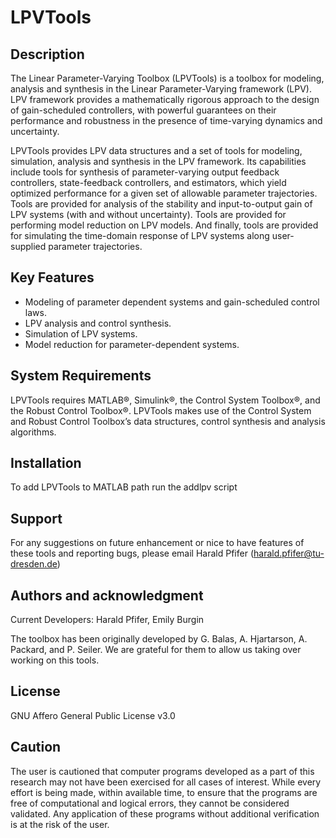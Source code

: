 # LPVTools

## Description
The Linear Parameter-Varying Toolbox (LPVTools) is a toolbox for modeling, analysis and synthesis in the Linear Parameter-Varying framework (LPV). LPV framework provides a mathematically rigorous approach to the design of gain-scheduled controllers, with powerful guarantees on their performance and robustness in the presence of time-varying dynamics and uncertainty.

LPVTools provides LPV data structures and a set of tools for modeling, simulation, analysis and synthesis in the LPV framework. Its capabilities include tools for synthesis of parameter-varying output feedback controllers, state-feedback controllers, and estimators, which yield optimized performance for a given set of allowable parameter trajectories. Tools are provided for analysis of the stability and input-to-output gain of LPV systems (with and without uncertainty). Tools are provided for performing model reduction on LPV models. And finally, tools are provided for simulating the time-domain response of LPV systems along user-supplied parameter trajectories.

## Key Features
- Modeling of parameter dependent systems and gain-scheduled control laws.
- LPV analysis and control synthesis.
- Simulation of LPV systems.
- Model reduction for parameter-dependent systems.

## System Requirements
LPVTools requires MATLAB®, Simulink®, the Control System Toolbox®, and the Robust Control Toolbox®. LPVTools makes use of the Control System and Robust Control Toolbox’s data structures, control synthesis and analysis algorithms.

## Installation
To add LPVTools to MATLAB path run the addlpv script

## Support
For any suggestions on future enhancement or nice to have features of these tools and reporting bugs, please email Harald Pfifer (harald.pfifer@tu-dresden.de)

## Authors and acknowledgment

Current Developers: Harald Pfifer, Emily Burgin

The toolbox has been originally developed by G. Balas, A. Hjartarson, A. Packard, and P. Seiler. We are grateful for them to allow us taking over working on this tools.

## License
GNU Affero General Public License v3.0

## Caution
The user is cautioned that computer programs developed as a part of this research may not have been exercised for all cases of interest. While every effort is being made, within available time, to ensure that the programs are free of computational and logical errors, they cannot be considered validated. Any application of these programs without additional verification is at the risk of the user.